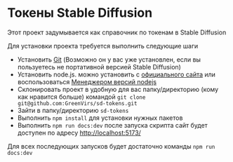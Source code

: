 # Токены Stable Diffusion

Этот проект задумывается как справочник по токенам в Stable Diffusion

Для установки проекта требуется выполнить следующие шаги

- Установить [Git](https://git-scm.com/) (Возможно он у вас уже установлен, если вы пользуетесь не портативной версией Stable Diffusion)
- Установить node.js. можно установить с [официального сайта](https://nodejs.org/en) или воспользоваться [Менеджером версий nodejs](https://github.com/nvm-sh/nvm)
- Склонировать проект в удобную для вас папку/директорию (кому как нравится больше) командой ``` git clone git@github.com:GreenVirs/sd-tokens.git ```
- Зайти в папку/директорию ``` sd-tokens ```
- Выполнить ``` npm install ``` для установки нужных пакетов
- Выполнить ``` npm run docs:dev ``` после запуска скрипта сайт будет доступен по адресу [http://localhost:5173/](http://localhost:5173/)

Для всех последующих запусков будет достаточно команды ``` npm run docs:dev ```
